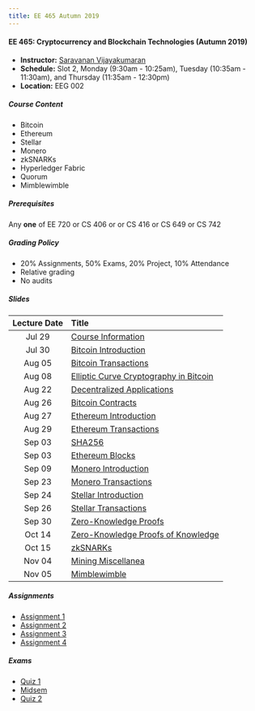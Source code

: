 ```yaml
---
title: EE 465 Autumn 2019
---
```


#### EE 465: Cryptocurrency and Blockchain Technologies (Autumn 2019)
  - **Instructor:** [Saravanan Vijayakumaran](http://www.ee.iitb.ac.in/~sarva)
  - **Schedule:** Slot 2, Monday (9:30am - 10:25am), Tuesday (10:35am - 11:30am), and Thursday (11:35am - 12:30pm) 
  - **Location:** EEG 002

##### Course Content
  - Bitcoin
  - Ethereum
  - Stellar
  - Monero
  - zkSNARKs
  - Hyperledger Fabric
  - Quorum
  - Mimblewimble

##### Prerequisites

Any **one** of EE 720 or CS 406 or or CS 416 or CS 649 or CS 742

##### Grading Policy
  - 20% Assignments, 50% Exams, 20% Project, 10% Attendance
  - Relative grading
  - No audits

##### Slides

| Lecture Date    | Title |
|:-------:|:----- |
| Jul 29  | [Course Information](./2019/slides/CourseInfo.pdf) |
| Jul 30  | [Bitcoin Introduction](./2019/slides/BitcoinIntroduction.pdf) |
| Aug 05  | [Bitcoin Transactions](./2019/slides/BitcoinTransactions.pdf) |
| Aug 08  | [Elliptic Curve Cryptography in Bitcoin](./2019/slides/BitcoinECC.pdf) |
| Aug 22  | [Decentralized Applications](./2019/slides/DecentralizedApplications.pdf) |
| Aug 26  | [Bitcoin Contracts](./2019/slides/BitcoinContracts.pdf) |
| Aug 27  | [Ethereum Introduction](./2019/slides/EthereumIntroduction.pdf) |
| Aug 29  | [Ethereum Transactions](./2019/slides/EthereumTransactions.pdf) |
| Sep 03  | [SHA256](./2019/slides/SHA256.pdf) |
| Sep 03  | [Ethereum Blocks](./2019/slides/EthereumBlocks.pdf) |
| Sep 09  | [Monero Introduction](./2019/slides/MoneroIntroduction.pdf) |
| Sep 23  | [Monero Transactions](./2019/slides/MoneroTransactions.pdf) |
| Sep 24  | [Stellar Introduction](./2019/slides/StellarIntroduction.pdf) |
| Sep 26  | [Stellar Transactions](./2019/slides/StellarTransactions.pdf) |
| Sep 30  | [Zero-Knowledge Proofs](./2019/slides/ZeroKnowledgeProofs.pdf) |
| Oct 14  | [Zero-Knowledge Proofs of Knowledge](./2019/slides/ZKProofsOfKnowledge.pdf) |
| Oct 15  | [zkSNARKs](./2019/slides/zkSNARKs.pdf) |
| Nov 04  | [Mining Miscellanea](./2019/slides/MiningMisc.pdf) |
| Nov 05  | [Mimblewimble](./2019/slides/Mimblewimble.pdf) |

##### Assignments

  - [Assignment 1](./2019/assignments/assignment1.pdf)
  - [Assignment 2](./2019/assignments/assignment2.pdf)
  - [Assignment 3](./2019/assignments/assignment3.pdf)
  - [Assignment 4](./2019/assignments/assignment4.pdf)

##### Exams
  - [Quiz 1](./2019/exams/quiz1.pdf)
  - [Midsem](./2019/exams/midsem.pdf)
  - [Quiz 2](./2019/exams/quiz2.pdf)
